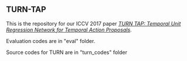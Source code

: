 ## TURN-TAP

This is the repository for our ICCV 2017 paper [_TURN TAP: Temporal Unit Regression Network for Temporal Action Proposals_](https://arxiv.org/abs/1703.06189). 

Evaluation codes are in "eval" folder.

Source codes for TURN are in "turn_codes" folder
